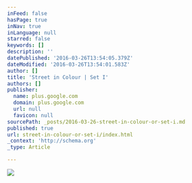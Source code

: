 ```yaml
---
inFeed: false
hasPage: true
inNav: true
inLanguage: null
starred: false
keywords: []
description: ''
datePublished: '2016-03-26T13:54:05.379Z'
dateModified: '2016-03-26T13:54:01.583Z'
author: []
title: 'Street in Colour | Set I'
authors: []
publisher:
  name: plus.google.com
  domain: plus.google.com
  url: null
  favicon: null
sourcePath: _posts/2016-03-26-street-in-colour-or-set-i.md
published: true
url: street-in-colour-or-set-i/index.html
_context: 'http://schema.org'
_type: Article

---
```

![](https://lh4.googleusercontent.com/-P4g8Q9ttj_w/VvE6i5r0XQI/AAAAAAAAGqo/Vk3Abr97agYwgbxIgMWXldwPEOzdYcVlg/w1099-h733-no/DSCF8250.JPG)